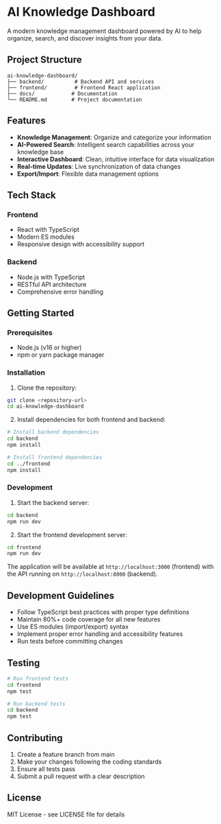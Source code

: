 # AI Knowledge Dashboard

A modern knowledge management dashboard powered by AI to help organize, search, and discover insights from your data.

## Project Structure

```
ai-knowledge-dashboard/
├── backend/          # Backend API and services
├── frontend/         # Frontend React application
├── docs/            # Documentation
└── README.md        # Project documentation
```

## Features

- **Knowledge Management**: Organize and categorize your information
- **AI-Powered Search**: Intelligent search capabilities across your knowledge base
- **Interactive Dashboard**: Clean, intuitive interface for data visualization
- **Real-time Updates**: Live synchronization of data changes
- **Export/Import**: Flexible data management options

## Tech Stack

### Frontend
- React with TypeScript
- Modern ES modules
- Responsive design with accessibility support

### Backend
- Node.js with TypeScript
- RESTful API architecture
- Comprehensive error handling

## Getting Started

### Prerequisites

- Node.js (v16 or higher)
- npm or yarn package manager

### Installation

1. Clone the repository:
```bash
git clone <repository-url>
cd ai-knowledge-dashboard
```

2. Install dependencies for both frontend and backend:
```bash
# Install backend dependencies
cd backend
npm install

# Install frontend dependencies
cd ../frontend
npm install
```

### Development

1. Start the backend server:
```bash
cd backend
npm run dev
```

2. Start the frontend development server:
```bash
cd frontend
npm run dev
```

The application will be available at `http://localhost:3000` (frontend) with the API running on `http://localhost:8000` (backend).

## Development Guidelines

- Follow TypeScript best practices with proper type definitions
- Maintain 80%+ code coverage for all new features
- Use ES modules (import/export) syntax
- Implement proper error handling and accessibility features
- Run tests before committing changes

## Testing

```bash
# Run frontend tests
cd frontend
npm test

# Run backend tests
cd backend
npm test
```

## Contributing

1. Create a feature branch from main
2. Make your changes following the coding standards
3. Ensure all tests pass
4. Submit a pull request with a clear description

## License

MIT License - see LICENSE file for details